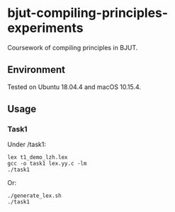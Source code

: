 # bjut-compiling-principles-experiments
Coursework of compiling principles in BJUT. 
## Environment
Tested on Ubuntu 18.04.4 and macOS 10.15.4.
## Usage
### Task1
Under /task1:  
```shell
lex t1_demo_lzh.lex  
gcc -o task1 lex.yy.c -lm  
./task1  
```
Or:  
```shell
./generate_lex.sh  
./task1  
```